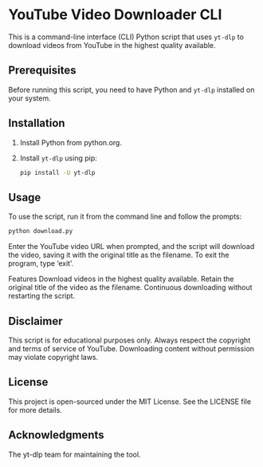 # YouTube Video Downloader CLI

This is a command-line interface (CLI) Python script that uses `yt-dlp` to download videos from YouTube in the highest quality available.

## Prerequisites

Before running this script, you need to have Python and `yt-dlp` installed on your system.

## Installation

1. Install Python from python.org.
2. Install `yt-dlp` using pip:
   
   ```bash
   pip install -U yt-dlp
   ```
   
## Usage
To use the script, run it from the command line and follow the prompts:
```bash
python download.py
```
Enter the YouTube video URL when prompted, and the script will download the video, saving it with the original title as the filename. To exit the program, type ‘exit’.

Features
Download videos in the highest quality available.
Retain the original title of the video as the filename.
Continuous downloading without restarting the script.

## Disclaimer
This script is for educational purposes only. Always respect the copyright and terms of service of YouTube. Downloading content without permission may violate copyright laws.

## License
This project is open-sourced under the MIT License. See the LICENSE file for more details.

## Acknowledgments
The yt-dlp team for maintaining the tool.
